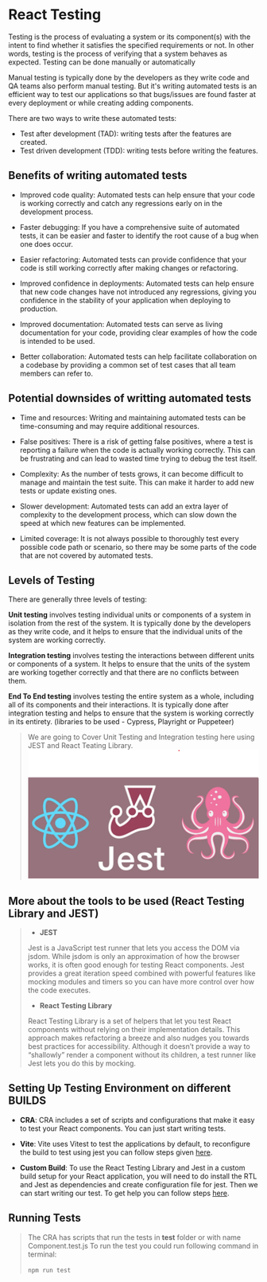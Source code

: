 # React Testing

Testing is the process of evaluating a system or its component(s) with the intent to find whether it satisfies the specified requirements or not. In other words, testing is the process of verifying that a system behaves as expected. Testing can be done manually or automatically

Manual testing is typically done by the developers as they write code and QA teams also perform manual testing. But it's writing automated tests is an efficient way to test our applications so that bugs/issues are found faster at every deployment or while creating adding components.

There are two ways to write these automated tests:

- Test after development (TAD): writing tests after the features are created.
- Test driven development (TDD): writing tests before writing the features.

## Benefits of writing automated tests

- Improved code quality: Automated tests can help ensure that your code is working correctly and catch any regressions early on in the development process.

- Faster debugging: If you have a comprehensive suite of automated tests, it can be easier and faster to identify the root cause of a bug when one does occur.

- Easier refactoring: Automated tests can provide confidence that your code is still working correctly after making changes or refactoring.

- Improved confidence in deployments: Automated tests can help ensure that new code changes have not introduced any regressions, giving you confidence in the stability of your application when deploying to production.

- Improved documentation: Automated tests can serve as living documentation for your code, providing clear examples of how the code is intended to be used.

- Better collaboration: Automated tests can help facilitate collaboration on a codebase by providing a common set of test cases that all team members can refer to.

## Potential downsides of writting automated tests

- Time and resources: Writing and maintaining automated tests can be time-consuming and may require additional resources.

- False positives: There is a risk of getting false positives, where a test is reporting a failure when the code is actually working correctly. This can be frustrating and can lead to wasted time trying to debug the test itself.

- Complexity: As the number of tests grows, it can become difficult to manage and maintain the test suite. This can make it harder to add new tests or update existing ones.

- Slower development: Automated tests can add an extra layer of complexity to the development process, which can slow down the speed at which new features can be implemented.

- Limited coverage: It is not always possible to thoroughly test every possible code path or scenario, so there may be some parts of the code that are not covered by automated tests.

## Levels of Testing

There are generally three levels of testing:

**Unit testing** involves testing individual units or components of a system in isolation from the rest of the system. It is typically done by the developers as they write code, and it helps to ensure that the individual units of the system are working correctly.

**Integration testing** involves testing the interactions between different units or components of a system. It helps to ensure that the units of the system are working together correctly and that there are no conflicts between them.

**End To End testing** involves testing the entire system as a whole, including all of its components and their interactions. It is typically done after integration testing and helps to ensure that the system is working correctly in its entirety. (libraries to be used - Cypress, Playright or Puppeteer)

> We are going to Cover Unit Testing and Integration testing here using JEST and React Teating Library.
> ![Testing Libraries](./src/assets/images/rtl.png)

## More about the tools to be used (React Testing Library and JEST)

> - **JEST**
>
> Jest is a JavaScript test runner that lets you access the DOM via jsdom. While jsdom is only an approximation of how the browser works, it is often good enough for testing React components. Jest provides a great iteration speed combined with powerful features like mocking modules and timers so you can have more control over how the code executes.
>
> - **React Testing Library**
>
> React Testing Library is a set of helpers that let you test React components without relying on their implementation details. This approach makes refactoring a breeze and also nudges you towards best practices for accessibility. Although it doesn’t provide a way to “shallowly” render a component without its children, a test runner like Jest lets you do this by mocking.

## Setting Up Testing Environment on different BUILDS

- **CRA**:
  CRA includes a set of scripts and configurations that make it easy to test your React components. You can just start writing tests.

- **Vite**:
  Vite uses Vitest to test the applications by default, to reconfigure the build to test using jest you can follow steps given [here](https://codingwithmanny.medium.com/quick-jest-setup-with-vitejs-react-typescript-82f325e4323f).

- **Custom Build**:
  To use the React Testing Library and Jest in a custom build setup for your React application, you will need to do install the RTL and Jest as dependencies and create configuration file for jest. Then we can start writing our test. To get help you can follow steps [here](https://dev.to/ivadyhabimana/setup-jest-and-react-testing-library-in-a-react-project-a-step-by-step-guide-1mf0).

## Running Tests

> The CRA has scripts that run the tests in **test** folder or with name Component.test.js
> To run the test you could run following command in terminal:
>
> ```npm run test```
